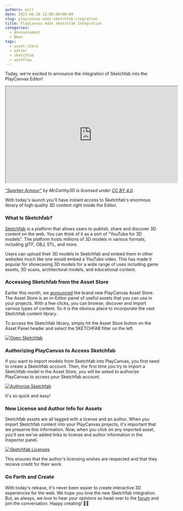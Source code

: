 ```yaml
---
authors: will
date: 2023-06-26 12:00:00+00:00
slug: playcanvas-adds-sketchfab-itegration
title: PlayCanvas Adds Sketchfab Integration
categories:
  - Announcement
  - News
tags:
  - asset-store
  - editor
  - sketchfab
  - workflow
---
```


Today, we're excited to announce the integration of Sketchfab into the PlayCanvas Editor!

<div className="iframe-container">
    <iframe loading="lazy" width="560" height="315" src="https://www.youtube.com/embed/A0WOrjrFPXM" title="YouTube video player" allow="accelerometer; autoplay; clipboard-write; encrypted-media; gyroscope; picture-in-picture" allowfullscreen></iframe>
</div>

_["Spartan Armour"](https://skfb.ly/6QVvM) by McCarthy3D is licensed under [CC BY 4.0](https://creativecommons.org/licenses/by/4.0/)._

With today's launch you'll have instant access to Sketchfab's enormous library of high quality 3D content right inside the Editor.

### What Is Sketchfab?

[Sketchfab](https://sketchfab.com/) is a platform that allows users to publish, share and discover 3D content on the web. You can think of it as a sort of "YouTube for 3D models". The platform hosts millions of 3D models in various formats, including glTF, OBJ, STL, and more.

Users can upload their 3D models to Sketchfab and embed them in other websites much like one would embed a YouTube video. This has made it popular for showcasing 3D models for a wide range of uses including game assets, 3D scans, architectural models, and educational content.

### Accessing Sketchfab from the Asset Store

Earlier this month, we [announced](https://blog.playcanvas.com/announcing-the-new-playcanvas-asset-store/) the brand new PlayCanvas Asset Store. The Asset Store is an in-Editor panel of useful assets that you can use in your projects. With a few clicks, you can browse, discover and import various types of content. So it is the obvious place to incorporate the vast Sketchfab content library.

To access the Sketchfab library, simply hit the Asset Store button on the Asset Panel header and select the SKETCHFAB filter on the left.

[![Open Sketchfab](/img/asset-store-sketchfab-open.gif)](/img/asset-store-sketchfab-open.gif)

### Authorizing PlayCanvas to Access Sketchfab

If you want to import models from Sketchfab into PlayCanvas, you first need to create a Sketchfab account. Then, the first time you try to import a Sketchfab model in the Asset Store, you will be asked to authorize PlayCanvas to access your Sketchfab account.

[![Authorize Sketchfab](/img/asset-store-sketchfab-authorize.gif)](/img/asset-store-sketchfab-authorize.gif)

It's so quick and easy!

### New License and Author Info for Assets

Sketchfab assets are all tagged with a license and an author. When you import Sketchfab content into your PlayCanvas projects, it's important that we preserve this information. Now, when you click on any imported asset, you'll see we've added links to license and author information in the Inspector panel.

[![Sketchfab Licenses](/img/asset-store-sketchfab-license.gif)](/img/asset-store-sketchfab-license.gif)

This ensures that the author's licensing wishes are respected and that they recieve credit for their work.

### Go Forth and Create

With today's release, it's never been easier to create interactive 3D experiences for the web. We hope you love the new Sketchfab integration. But, as always, we _love_ to hear your opinions so head over to the [forum](https://forum.playcanvas.com/t/playcanvas-integrates-sketchfab/31885) and join the conversation. Happy creating! 🚧👷
